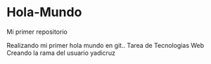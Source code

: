 # Hola-Mundo
Mi primer repositorio

Realizando mi primer hola mundo en git.. Tarea de Tecnologias Web
Creando la rama del usuario yadicruz
